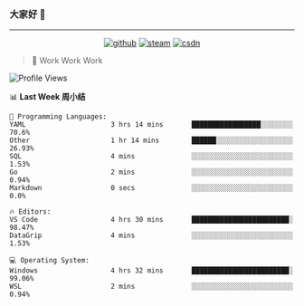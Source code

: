### 大家好 👋

___

<p align="center">
  <a href="https://bigkjp97.github.io/"><img src="https://img.shields.io/badge/-GitPage-lightgrey" alt="github"></a>
  <a href="https://steamcommunity.com/id/bigkjp/"><img src="https://img.shields.io/badge/-Steam-black" alt="steam"></a>
  <a href="https://blog.csdn.net/qq_38986088"><img src="https://img.shields.io/badge/CSDN-cf000e" alt="csdn"></a>
</p>

> 🧟 Work Work Work

<!--START_SECTION:kjp readme-->
![Profile Views](http://img.shields.io/badge/Mi%20Amigos%E2%99%82%EF%B8%8F-0-ff69b4)

📊 **Last Week 周小结** 

```text
💬 Programming Languages: 
YAML                     3 hrs 14 mins       █████████████████░░░░░░░░   70.6% 
Other                    1 hr 14 mins        ██████░░░░░░░░░░░░░░░░░░░   26.93% 
SQL                      4 mins              ░░░░░░░░░░░░░░░░░░░░░░░░░   1.53% 
Go                       2 mins              ░░░░░░░░░░░░░░░░░░░░░░░░░   0.94% 
Markdown                 0 secs              ░░░░░░░░░░░░░░░░░░░░░░░░░   0.0%

🔥 Editors: 
VS Code                  4 hrs 30 mins       ████████████████████████░   98.47% 
DataGrip                 4 mins              ░░░░░░░░░░░░░░░░░░░░░░░░░   1.53%

💻 Operating System: 
Windows                  4 hrs 32 mins       ████████████████████████░   99.06% 
WSL                      2 mins              ░░░░░░░░░░░░░░░░░░░░░░░░░   0.94%

```


<!--END_SECTION:kjp readme-->

<!--
**bigkjp97/bigkjp97** is a ✨ _special_ ✨ repository because its `README.md` (this file) appears on your GitHub profile.

Here are some ideas to get you started:

- 🔭 I’m currently working on ...
- 🌱 I’m currently learning ...
- 👯 I’m looking to collaborate on ...
- 🤔 I’m looking for help with ...
- 💬 Ask me about ...
- 📫 How to reach me: ...
- 😄 Pronouns: ...
- ⚡ Fun fact: ... -->
